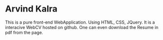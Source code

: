 # Arvind Kalra

This is a pure front-end WebApplication. Using HTML, CSS, JQuery.
It is a interacive WebCV hosted on github.
One can even download the Resume in pdf from the page.